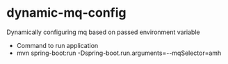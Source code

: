 # dynamic-mq-config
Dynamically configuring mq based on passed environment variable

- Command to run application
- mvn spring-boot:run -Dspring-boot.run.arguments=--mqSelector=amh
